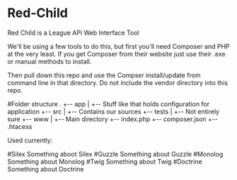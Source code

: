 # Red-Child
Red Child is a League APi Web Interface Tool

We'll be using a few tools to do this, but first you'll need Composer and PHP at the very least. If you get Composer from their website just use their .exe or manual methods to install.

Then pull down this repo and use the Compser install/update from command line in that directory. Do not include the vendor directory into this repo.

#Folder structure
.
+-- app
|   +-- Stuff like that holds configuration for application
+-- src
|   +-- Contains our sources
+-- tests
|   +-- Not entirely sure
+-- www
|   +-- Main directory
+-- index.php
+-- composer.json
+-- .htacess

Used currently:

#Silex
Something aboot Silex
#Guzzle
Something about Guzzle
#Monolog
Something about Monolog
#Twig
Something about Twig
#Doctrine
Something about Doctrine
